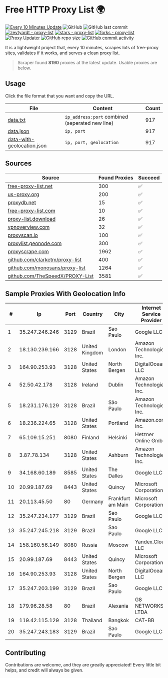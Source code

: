 
# Free HTTP Proxy List 🌍

[![Every 10 Minutes Update](https://github.com/mertguvencli/http-proxy-list/actions/workflows/main.yml/badge.svg?branch=main)](https://github.com/mertguvencli/http-proxy-list/actions/workflows/main.yml)
![GitHub](https://img.shields.io/github/license/mertguvencli/http-proxy-list)
![GitHub last commit](https://img.shields.io/github/last-commit/mertguvencli/http-proxy-list)
[![zevtyardt - proxy-list](https://img.shields.io/static/v1?label=zevtyardt&message=proxy-list&color=blue&logo=github)](https://github.com/zevtyardt/proxy-list "Go to GitHub repo")
[![stars - proxy-list](https://img.shields.io/github/stars/zevtyardt/proxy-list?style=social)](https://github.com/zevtyardt/proxy-list)
[![forks - proxy-list](https://img.shields.io/github/forks/zevtyardt/proxy-list?style=social)](https://github.com/zevtyardt/proxy-list)
[![Proxy Updater](https://github.com/zevtyardt/proxy-list/workflows/Proxy%20Updater/badge.svg)](https://github.com/zevtyardt/proxy-list/actions?query=workflow:"Proxy+Updater")
![GitHub repo size](https://img.shields.io/github/repo-size/zevtyardt/proxy-list)
[![GitHub commit activity](https://img.shields.io/github/commit-activity/m/zevtyardt/proxy-list?logo=commits)](https://github.com/zevtyardt/proxy-list/commits/main)

It is a lightweight project that, every 10 minutes, scrapes lots of free-proxy sites, validates if it works, and serves a clean proxy list.

> Scraper found **8190** proxies at the latest update. Usable proxies are below.

## Usage

Click the file format that you want and copy the URL.

|File|Content|Count|
|----|-------|-----|
|[data.txt](https://raw.githubusercontent.com/mertguvencli/http-proxy-list/main/proxy-list/data.txt)|`ip_address:port` combined (seperated new line)|917|
|[data.json](https://raw.githubusercontent.com/mertguvencli/http-proxy-list/main/proxy-list/data.json)|`ip, port`|917|
|[data-with-geolocation.json](https://raw.githubusercontent.com/mertguvencli/http-proxy-list/main/proxy-list/data-with-geolocation.json)|`ip, port, geolocation`|917|

## Sources

|Source|Found Proxies|Succeed|
|------|-------------|-------|
|[free-proxy-list.net](https://free-proxy-list.net)|300|✅|
|[us-proxy.org](https://www.us-proxy.org)|200|✅|
|[proxydb.net](http://proxydb.net)|15|✅|
|[free-proxy-list.com](https://free-proxy-list.com/?page=&port=&type%5B%5D=http&type%5B%5D=https&up_time=0&search=Search)|10|✅|
|[proxy-list.download](https://www.proxy-list.download/HTTP)|26|✅|
|[vpnoverview.com](https://vpnoverview.com/privacy/anonymous-browsing/free-proxy-servers)|32|✅|
|[proxyscan.io](https://www.proxyscan.io)|100|✅|
|[proxylist.geonode.com](https://proxylist.geonode.com/api/proxy-list?limit=300&page=1&sort_by=lastChecked&sort_type=desc&protocols=http,https)|300|✅|
|[proxyscrape.com](https://api.proxyscrape.com/v2/?request=displayproxies&protocol=http&timeout=10000&country=all&ssl=all&anonymity=all)|1962|✅|
|[github.com/clarketm/proxy-list](https://raw.githubusercontent.com/clarketm/proxy-list/master/proxy-list-raw.txt)|400|✅|
|[github.com/monosans/proxy-list](https://raw.githubusercontent.com/monosans/proxy-list/main/proxies/http.txt)|1264|✅|
|[github.com/TheSpeedX/PROXY-List](https://raw.githubusercontent.com/TheSpeedX/PROXY-List/master/http.txt)|3581|✅|


## Sample Proxies With Geolocation Info

|#|Ip|Port|Country|City|Internet Service Provider|
|-|--|----|-------|----|-------------------------|
|1|35.247.246.246|3129|Brazil|Sao Paulo|Google LLC|
|2|18.130.239.166|3128|United Kingdom|London|Amazon Technologies Inc.|
|3|164.90.253.93|3128|United States|North Bergen|DigitalOcean, LLC|
|4|52.50.42.178|3128|Ireland|Dublin|Amazon Technologies Inc.|
|5|18.231.176.129|3128|Brazil|São Paulo|Amazon Technologies Inc.|
|6|18.236.224.65|3128|United States|Portland|Amazon.com, Inc.|
|7|65.109.15.251|8080|Finland|Helsinki|Hetzner Online GmbH|
|8|3.87.78.134|3128|United States|Ashburn|Amazon Technologies Inc.|
|9|34.168.60.189|8585|United States|The Dalles|Google LLC|
|10|20.99.187.69|8443|United States|Quincy|Microsoft Corporation|
|11|20.113.45.50|80|Germany|Frankfurt am Main|Microsoft Corporation|
|12|35.247.234.177|3129|Brazil|Sao Paulo|Google LLC|
|13|35.247.245.218|3129|Brazil|Sao Paulo|Google LLC|
|14|158.160.56.149|8080|Russia|Moscow|Yandex.Cloud LLC|
|15|20.99.187.69|8443|United States|Quincy|Microsoft Corporation|
|16|164.90.253.93|3128|United States|North Bergen|DigitalOcean, LLC|
|17|35.247.203.199|3129|Brazil|Sao Paulo|Google LLC|
|18|179.96.28.58|80|Brazil|Alexania|G8 NETWORKS LTDA|
|19|119.42.115.129|3128|Thailand|Bangkok|CAT-BB|
|20|35.247.243.183|3129|Brazil|Sao Paulo|Google LLC|



## Contributing

Contributions are welcome, and they are greatly appreciated! Every
little bit helps, and credit will always be given.

